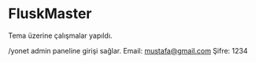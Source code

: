 # FluskMaster
Tema üzerine çalışmalar yapıldı.

/yonet admin paneline girişi sağlar.
Email: mustafa@gmail.com
Şifre: 1234
